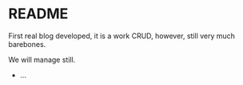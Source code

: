 # README

First real blog developed, it is a work CRUD, however, still very much barebones.

We will manage still.
* ...
